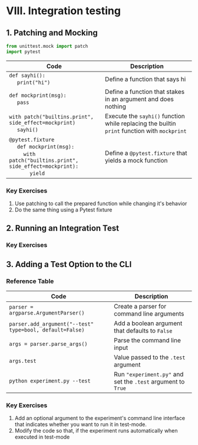 # VIII. Integration testing

## 1. Patching and Mocking

```python
from unittest.mock import patch
import pytest
```

| Code                                                                                                                                                                                             | Description                                                                                  |
| ---                                                                                                                                                                                              | ---                                                                                          |
| `def sayhi():` <br> &nbsp;&nbsp;&nbsp;&nbsp; `print("hi")`                                                                                                                                       | Define a function that says hi                                                               |
| `def mockprint(msg):` <br> &nbsp;&nbsp;&nbsp;&nbsp; `pass`                                                                                                                                       | Define a function that stakes in an argument and does nothing                                |
| `with patch("builtins.print", side_effect=mockprint)` <br> &nbsp;&nbsp;&nbsp;&nbsp; `sayhi()`                                                                                                    | Execute the `sayhi()` function while replacing the builtin `print` function with `mockprint` |
| `@pytest.fixture` <br> &nbsp;&nbsp;&nbsp;&nbsp; `def mockprint(msg):` <br> &nbsp;&nbsp;&nbsp;&nbsp;&nbsp;&nbsp;&nbsp;&nbsp; `with patch("builtins.print", side_effect=mockprint):` <br> &nbsp;&nbsp;&nbsp;&nbsp;&nbsp;&nbsp;&nbsp;&nbsp;&nbsp;&nbsp;&nbsp;&nbsp; `yield` | Define a `@pytest.fixture` that yields a mock function                                       |



### Key Exercises
1. Use patching to call the prepared function while changing it's behavior
2. Do the same thing using a Pytest fixture

## 2. Running an Integration Test


### Key Exercises


## 3. Adding a Test Option to the CLI

### Reference Table
| Code                                                     | Description                                                  |
| ---                                                      | ---                                                          |
| `parser = argparse.ArgumentParser()`                     | Create a parser for command line arguments                   |
| `parser.add_argument("--test" type=bool, default=False)` | Add a boolean argument that defaults to `False`              |
| `args = parser.parse_args()`                             | Parse the command line input                                 |
| `args.test`                                              | Value passed to the `.test` argument                         |
| `python experiment.py --test`                            | Run `"experiment.py"` and set the `.test` argument to `True` |

### Key Exercises
1. Add an optional argument to the experiment's command line interface that indicates whether you want to run it in test-mode.
2. Modify the code so that, if the experiment runs automatically when executed in test-mode


